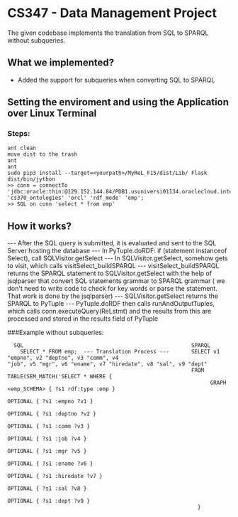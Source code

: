 # CS347 - Data Management Project

The given codebase implements the translation from SQL to SPARQL without subqueries.

## What we implemented?

- Added the support for subqueries when converting SQL to SPARQL

## Setting the enviroment and using the Application over Linux Terminal

### Steps:
```
ant clean
move dist to the trash
ant
ant
sudo pip3 install --target=<yourpath>/MyReL_F15/dist/Lib/ Flask
dist/bin/jython 
>> conn = connectTo 'jdbc:oracle:thin:@129.152.144.84/PDB1.usuniversi01134.oraclecloud.internal' 'cs370_ontologies' 'orcl' 'rdf_mode' 'emp';
>> SQL on conn 'select * from emp'
```

## How it works?

--- After the SQL query is submitted, it is evaluated and sent to the SQL Server hosting the database
--- In PyTuple.doRDF: if (statement instanceof Select), call SQLVisitor.getSelect
--- In SQLVisitor.getSelect, somehow gets to visit, which calls visitSelect_buildSPARQL
--- visitSelect_buildSPARQL returns the SPARQL statement to SQLVisitor.getSelect with the help of jsqlparser that convert SQL statements grammar to SPARQL grammar ( we don't need to write code to check for key words or parse the statement. That work is done by the jsqlparser)
--- SQLVisitor.getSelect returns the SPARQL to PyTuple
--- PyTuple.doRDF then calls runAndOutputTuples, which calls conn.executeQuery(ReLstmt) and the results from this are processed and stored in the results field of PyTuple


###Example without subqueries:
```
  SQL                                                     SPARQL
    SELECT * FROM emp;  --- Translation Process ---       SELECT v1 "empno", v2 "deptno", v3 "comm", v4                                                                                  "job", v5 "mgr", v6 "ename", v7 "hiredate", v8 "sal", v9 "dept"
                                                          FROM TABLE(SEM_MATCH('SELECT * WHERE {
	                                                            GRAPH <emp_SCHEMA> { ?s1 rdf:type :emp }
	                                                            OPTIONAL { ?s1 :empno ?v1 }
	                                                            OPTIONAL { ?s1 :deptno ?v2 }
	                                                            OPTIONAL { ?s1 :comm ?v3 }
	                                                            OPTIONAL { ?s1 :job ?v4 }
	                                                            OPTIONAL { ?s1 :mgr ?v5 }
	                                                            OPTIONAL { ?s1 :ename ?v6 }
	                                                            OPTIONAL { ?s1 :hiredate ?v7 }
	                                                            OPTIONAL { ?s1 :sal ?v8 }
	                                                            OPTIONAL { ?s1 :dept ?v9 }
                                                            }
```

